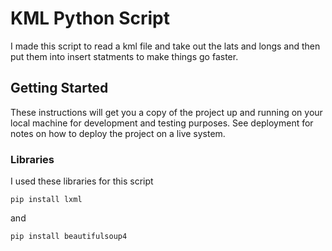 
# KML Python Script

I made this script to read a kml file and take out the lats and longs and then put them into insert statments to make things go faster. 

## Getting Started

These instructions will get you a copy of the project up and running on your local machine for development and testing purposes. See deployment for notes on how to deploy the project on a live system.



### Libraries

I used these libraries for this script

```
pip install lxml
```

and

```
pip install beautifulsoup4
```



